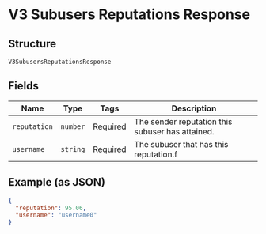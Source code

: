 
# V3 Subusers Reputations Response

## Structure

`V3SubusersReputationsResponse`

## Fields

| Name | Type | Tags | Description |
|  --- | --- | --- | --- |
| `reputation` | `number` | Required | The sender reputation this subuser has attained. |
| `username` | `string` | Required | The subuser that has this reputation.f |

## Example (as JSON)

```json
{
  "reputation": 95.06,
  "username": "username0"
}
```

